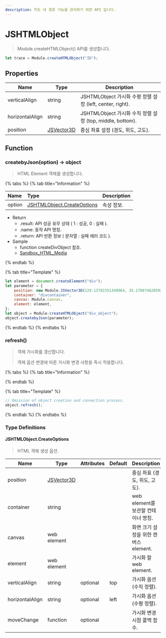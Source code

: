 ```yaml
---
description: 지도 내 경로 기능을 관리하기 위한 API 입니다.
---
```


# JSHTMLObject

> Module.createHTMLObject() API를 생성합니다.

```javascript
let trace = Module.createHTMLObject("ID");
```

## Properties

| Name            | Type                                | Description                                               |
| --------------- | ----------------------------------- | --------------------------------------------------------- |
| verticalAlign   | string                              | JSHTMLObject 가시화 수평 정렬 설정 (left, center, right). |
| horizontalAlign | string                              | JSHTMLObject 가시화 수직 정렬 설정 (top, middle, bottom). |
| position        | [JSVector3D](../core/jsvector3d.md) | 중심 좌표 설정 (경도, 위도, 고도).                        |

## Function

### createbyJson(option) -> object

> HTML Element 객체를 생성합니다.

{% tabs %}
{% tab title="Information" %}

| Name   | Type                                                                     | Description |
| :----- | :----------------------------------------------------------------------- | :---------- |
| option | [JSHTMLObject.CreateOptions](jshtmlobject.md#jshtmlobject.createoptions) | 속성 정보.  |

-   Return
    -   .result: API 성공 유무 상태 ( 1 : 성공, 0 : 실패 ).
    -   .name: 동작 API 명칭.
    -   .return: API 반환 정보 ( 문자열 : 실패 에러 코드 ).
-   Sample
    -   function createDivObject 참조.
    -   [Sandbox_HTML_Media](https://sandbox.egiscloud.com/code/main.do?id=object_html)

{% endtab %}

{% tab title="Template" %}

```javascript
let element = document.createElement("div");
let parameter = {
    position: new Module.JSVector3D(129.13782351349964, 35.17887462859219, 400.0),
    container: "divcontainer",
    canvas: Module.canvas,
    element: element,
};
let object = Module.createHTMLObject("div_object");
object.createbyJson(parameter);
```

{% endtab %}
{% endtabs %}

### refresh()

> 객체 가시화를 갱신합니다.
>
> 객체 옵션 변경에 따른 가시화 변경 사항을 즉시 적용합니다.

{% tabs %}
{% tab title="Information" %}

{% endtab %}

{% tab title="Template" %}

```javascript
// Omission of object creation and connection process.
object.refresh();
```

{% endtab %}
{% endtabs %}

### Type Definitions

#### JSHTMLObject.CreateOptions

> HTML 객체 생성 옵션.

| Name            | Type                                | Attributes | Default | Description                           |
| --------------- | ----------------------------------- | ---------- | ------- | ------------------------------------- |
| position        | [JSVector3D](../core/jsvector3d.md) |            |         | 중심 좌표 (경도, 위도, 고도).         |
| container       | string                              |            |         | web element를 보관할 컨테이너 명칭.   |
| canvas          | web element                         |            |         | 화면 크기 설정을 위한 캔버스 element. |
| element         | web element                         |            |         | 가시화 할 web element.                |
| verticalAlign   | string                              | optional   | top     | 가시화 옵션(수직 정렬).               |
| horizontalAlign | string                              | optional   | left    | 가시화 옵션(수평 정렬).               |
| moveChange      | function                            | optional   |         | 가시화 변경 시점 콜백 함수.           |
